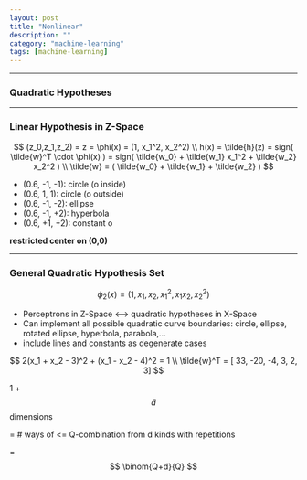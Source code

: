 ```yaml
---
layout: post
title: "Nonlinear"
description: ""
category: "machine-learning"
tags: [machine-learning]
---
```


<script type="text/javascript" async
  src="https://cdn.mathjax.org/mathjax/latest/MathJax.js?config=TeX-MML-AM_CHTML">
</script>

<script type="text/x-mathjax-config">
MathJax.Hub.Config({
  displayAlign: "left",
  displayIndent: "2em"
});
</script>

---

### Quadratic Hypotheses

---

### Linear Hypothesis in Z-Space

$$
(z_0,z_1,z_2) = z = \phi(x) = (1, x_1^2, x_2^2)
\\
h(x) = \tilde{h}(z) = sign( \tilde{w}^T \cdot \phi(x) ) = sign( \tilde{w_0} + \tilde{w_1} x_1^2 + \tilde{w_2} x_2^2 )
\\
\tilde{w} = ( \tilde{w_0} + \tilde{w_1} + \tilde{w_2} )
$$

- (0.6, -1, -1): circle (o inside)
- (0.6,  1,  1): circle (o outside)
- (0.6, -1, -2): ellipse
- (0.6, -1, +2): hyperbola
- (0.6, +1, +2): constant o

__restricted center on (0,0)__

---

### General Quadratic Hypothesis Set

$$
\phi_2(x) = (1, x_1, x_2, x_1^2, x_1 x_2, x_2^2 )
$$

- Perceptrons in Z-Space <--> quadratic hypotheses in X-Space
- Can implement all possible quadratic curve boundaries: circle, ellipse, rotated ellipse, hyperbola, parabola,...
- include lines and constants as degenerate cases

$$
2(x_1 + x_2 - 3)^2 + (x_1 - x_2 - 4)^2 = 1
\\
\tilde{w}^T = [ 33, -20, -4, 3, 2, 3]
$$

1 + $$ \tilde{d} $$ dimensions

= # ways of <= Q-combination from d kinds with repetitions

= $$ \binom{Q+d}{Q} $$
